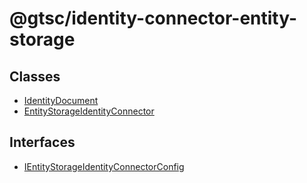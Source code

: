 # @gtsc/identity-connector-entity-storage

## Classes

- [IdentityDocument](classes/IdentityDocument.md)
- [EntityStorageIdentityConnector](classes/EntityStorageIdentityConnector.md)

## Interfaces

- [IEntityStorageIdentityConnectorConfig](interfaces/IEntityStorageIdentityConnectorConfig.md)
